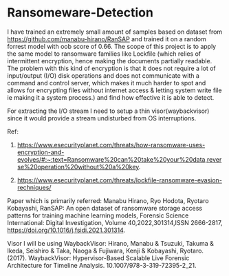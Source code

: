 # Ransomeware-Detection
I have trained an extremely small amount of samples based on dataset from https://github.com/manabu-hirano/RanSAP and trained it on a random forrest model with oob score of 0.66.
The scope of this project is to apply the same model to ransomware families like Lockfile (which relies of intermittent encryption, hence making the documents partially readable. The problem with this kind of encryption is that it does not require a lot of input/output (I/O) disk operations and does not communicate with a command and control server, which makes it much harder to spot and allows for encrypting files without internet access & letting system write file ie making it a system process.) and find how effective it is able to detect.

For extracting the I/O stream I need to setup a thin visor(waybackvisor) since it would provide a stream undisturbed from OS interruptions. 


Ref:
1. https://www.esecurityplanet.com/threats/how-ransomware-uses-encryption-and-evolves/#:~:text=Ransomware%20can%20take%20your%20data,reverse%20operation%20without%20a%20key.

2. https://www.esecurityplanet.com/threats/lockfile-ransomware-evasion-rechniques/


Paper which is primarily referred:
Manabu Hirano, Ryo Hodota, Ryotaro Kobayashi,
RanSAP: An open dataset of ransomware storage access patterns for training machine learning models, Forensic Science International: Digital Investigation,
Volume 40,2022,301314,ISSN 2666-2817,
https://doi.org/10.1016/j.fsidi.2021.301314.

Visor I will be using WaybackVisor:
Hirano, Manabu & Tsuzuki, Takuma & Ikeda, Seishiro & Taka, Naoga & Fujiwara, Kenji & Kobayashi, Ryotaro. (2017). WaybackVisor: Hypervisor-Based Scalable Live Forensic Architecture for Timeline Analysis. 10.1007/978-3-319-72395-2_21. 
